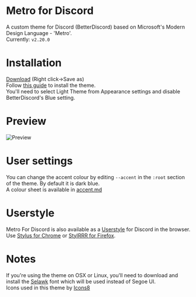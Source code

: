 # Metro for Discord
A custom theme for Discord (BetterDiscord) based on Microsoft's Modern Design Language - 'Metro'.  
Currently: `v2.20.0`  

# Installation
[Download](https://raw.githubusercontent.com/TakosThings/Metro-for-Discord/master/Metro_for_Discord.theme.css) (Right click->Save as)  
Follow [this guide](https://i.imgur.com/lczPQxW.png) to install the theme.  
You'll need to select Light Theme from Appearance settings and disable BetterDiscord's Blue setting.

# Preview
![Preview](https://i.imgur.com/BLwPC8h.png)

# User settings
You can change the accent colour by editing `--accent` in the `:root` section of the theme. By default it is dark blue.  
A colour sheet is available in [accent.md](https://github.com/TakosThings/Metro-for-Discord/blob/master/accent.md)  

# Userstyle
Metro For Discord is also available as a [Userstyle](https://userstyles.org/styles/136340/metro-for-discord) for Discord in the browser. Use [Stylus for Chrome](https://chrome.google.com/webstore/detail/clngdbkpkpeebahjckkjfobafhncgmne) or [StylRRR for Firefox](https://addons.mozilla.org/en-US/firefox/addon/stylrrr/).

# Notes
If you're using the theme on OSX or Linux, you'll need to download and install the [Selawk](https://github.com/winjs/winstrap/blob/master/src/fonts/selawk.ttf) font which will be used instead of Segoe UI.  
Icons used in this theme by [Icons8](https://icons8.com/)
